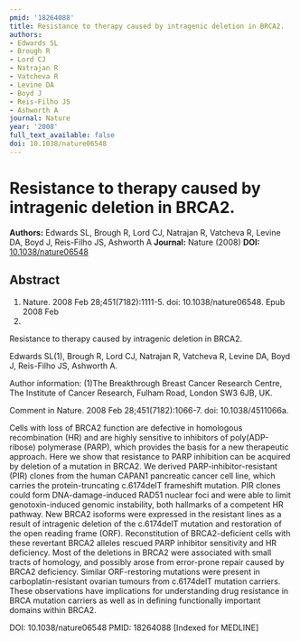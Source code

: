 ```yaml
---
pmid: '18264088'
title: Resistance to therapy caused by intragenic deletion in BRCA2.
authors:
- Edwards SL
- Brough R
- Lord CJ
- Natrajan R
- Vatcheva R
- Levine DA
- Boyd J
- Reis-Filho JS
- Ashworth A
journal: Nature
year: '2008'
full_text_available: false
doi: 10.1038/nature06548
---
```


# Resistance to therapy caused by intragenic deletion in BRCA2.
**Authors:** Edwards SL, Brough R, Lord CJ, Natrajan R, Vatcheva R, Levine DA, Boyd J, Reis-Filho JS, Ashworth A
**Journal:** Nature (2008)
**DOI:** [10.1038/nature06548](https://doi.org/10.1038/nature06548)

## Abstract

1. Nature. 2008 Feb 28;451(7182):1111-5. doi: 10.1038/nature06548. Epub 2008 Feb 
10.

Resistance to therapy caused by intragenic deletion in BRCA2.

Edwards SL(1), Brough R, Lord CJ, Natrajan R, Vatcheva R, Levine DA, Boyd J, 
Reis-Filho JS, Ashworth A.

Author information:
(1)The Breakthrough Breast Cancer Research Centre, The Institute of Cancer 
Research, Fulham Road, London SW3 6JB, UK.

Comment in
    Nature. 2008 Feb 28;451(7182):1066-7. doi: 10.1038/4511066a.

Cells with loss of BRCA2 function are defective in homologous recombination (HR) 
and are highly sensitive to inhibitors of poly(ADP-ribose) polymerase (PARP), 
which provides the basis for a new therapeutic approach. Here we show that 
resistance to PARP inhibition can be acquired by deletion of a mutation in 
BRCA2. We derived PARP-inhibitor-resistant (PIR) clones from the human CAPAN1 
pancreatic cancer cell line, which carries the protein-truncating c.6174delT 
frameshift mutation. PIR clones could form DNA-damage-induced RAD51 nuclear foci 
and were able to limit genotoxin-induced genomic instability, both hallmarks of 
a competent HR pathway. New BRCA2 isoforms were expressed in the resistant lines 
as a result of intragenic deletion of the c.6174delT mutation and restoration of 
the open reading frame (ORF). Reconstitution of BRCA2-deficient cells with these 
revertant BRCA2 alleles rescued PARP inhibitor sensitivity and HR deficiency. 
Most of the deletions in BRCA2 were associated with small tracts of homology, 
and possibly arose from error-prone repair caused by BRCA2 deficiency. Similar 
ORF-restoring mutations were present in carboplatin-resistant ovarian tumours 
from c.6174delT mutation carriers. These observations have implications for 
understanding drug resistance in BRCA mutation carriers as well as in defining 
functionally important domains within BRCA2.

DOI: 10.1038/nature06548
PMID: 18264088 [Indexed for MEDLINE]
